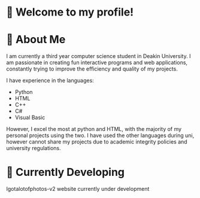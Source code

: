 # 👋 Welcome to my profile!


# 🔭 About Me
I am currently a third year computer science student in Deakin University. I am passionate in creating fun interactive programs and web applications, constantly trying to improve the efficiency and quality of my projects.

I have experience in the languages:
- Python
- HTML
- C++
- C#
- Visual Basic

However, I excel the most at python and HTML, with the majority of my personal projects using the two. I have used the other languages during uni, however cannot share my projects due to academic integrity policies and university regulations.


# 🎁 Currently Developing
Igotalotofphotos-v2 website currently under development
